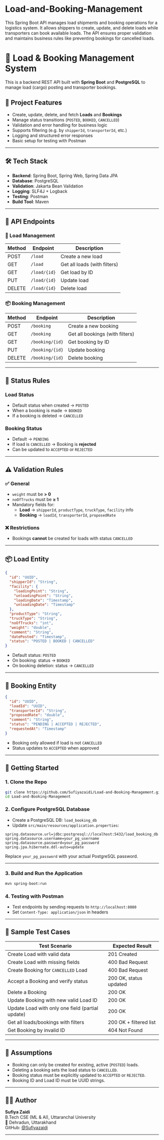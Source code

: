 # Load-and-Booking-Management
This Spring Boot API manages load shipments and booking operations for a logistics system. It allows shippers to create, update, and delete loads while transporters can book available loads. The API ensures proper validation and maintains business rules like preventing bookings for cancelled loads.

# 🚛 Load & Booking Management System

This is a backend REST API built with **Spring Boot** and **PostgreSQL** to manage load (cargo) posting and transporter bookings.

## 📌 Project Features

- Create, update, delete, and fetch **Loads** and **Bookings**
- Manage status transitions (`POSTED`, `BOOKED`, `CANCELLED`)
- Validation and error handling for business logic
- Supports filtering (e.g. by `shipperId`, `transporterId`, etc.)
- Logging and structured error responses
- Basic setup for testing with Postman

---

## 🛠️ Tech Stack

- **Backend**: Spring Boot, Spring Web, Spring Data JPA
- **Database**: PostgreSQL
- **Validation**: Jakarta Bean Validation
- **Logging**: SLF4J + Logback
- **Testing**: Postman
- **Build Tool**: Maven

---

## 🧪 API Endpoints

### 🚚 Load Management

| Method | Endpoint               | Description                   |
|--------|------------------------|-------------------------------|
| POST   | `/load`                | Create a new load             |
| GET    | `/load`                | Get all loads (with filters)  |
| GET    | `/load/{id}`           | Get load by ID                |
| PUT    | `/load/{id}`           | Update load                   |
| DELETE | `/load/{id}`           | Delete load                   |

### 📦 Booking Management

| Method | Endpoint                  | Description                      |
|--------|---------------------------|----------------------------------|
| POST   | `/booking`                | Create a new booking             |
| GET    | `/booking`                | Get all bookings (with filters)  |
| GET    | `/booking/{id}`           | Get booking by ID                |
| PUT    | `/booking/{id}`           | Update booking                   |
| DELETE | `/booking/{id}`           | Delete booking                   |

---

## 🚦 Status Rules

### Load Status
- Default status when created → `POSTED`
- When a booking is made → `BOOKED`
- If a booking is deleted → `CANCELLED`

### Booking Status
- Default → `PENDING`
- If load is `CANCELLED` → Booking is **rejected**
- Can be updated to `ACCEPTED` or `REJECTED`

---



## ⚠️ Validation Rules

### ✅ General
- `weight` must be **> 0**
- `noOfTrucks` must be **≥ 1**
- Mandatory fields for:
  - **Load** → `shipperId`, `productType`, `truckType`, `facility` info
  - **Booking** → `loadId`, `transporterId`, `proposedRate`

### ❌ Restrictions
- Bookings **cannot** be created for loads with status `CANCELLED`

---

## 📦 Load Entity
```json
{
  "id": "UUID",
  "shipperId": "String",
  "facility": {
    "loadingPoint": "String",
    "unloadingPoint": "String",
    "loadingDate": "Timestamp",
    "unloadingDate": "Timestamp"
  },
  "productType": "String",
  "truckType": "String",
  "noOfTrucks": "int",
  "weight": "double",
  "comment": "String",
  "datePosted": "Timestamp",
  "status": "POSTED | BOOKED | CANCELLED"
}
```

- Default status: `POSTED`
- On booking: status → `BOOKED`
- On booking deletion: status → `CANCELLED`

---

## 📑 Booking Entity
```json
{
  "id": "UUID",
  "loadId": "UUID",
  "transporterId": "String",
  "proposedRate": "double",
  "comment": "String",
  "status": "PENDING | ACCEPTED | REJECTED",
  "requestedAt": "Timestamp"
}
```

- Booking only allowed if load is not `CANCELLED`
- Status updates to `ACCEPTED` when approved

---



## 🚀 Getting Started

### 1. Clone the Repo
```bash
git clone https://github.com/Sufiyazaidi/Load-and-Booking-Management.git
cd Load-and-Booking-Management
```


### 2. Configure PostgreSQL Database

- Create a PostgreSQL DB: `load_booking_db`
- Update `src/main/resources/application.properties`:

```properties
spring.datasource.url=jdbc:postgresql://localhost:5432/load_booking_db
spring.datasource.username=your_pg_username
spring.datasource.password=your_pg_password
spring.jpa.hibernate.ddl-auto=update
```

   Replace `your_pg_password` with your actual PostgreSQL password.

---


### 3. Build and Run the Application

```bash
mvn spring-boot:run
```

### 4. Testing with Postman

- Test endpoints by sending requests to `http://localhost:8080`
- Set `Content-Type: application/json` in headers

---

## 🧪 Sample Test Cases

| Test Scenario                                              | Expected Result         |
|------------------------------------------------------------|--------------------------|
| Create Load with valid data                                | 201 Created              |
| Create Load with missing fields                            | 400 Bad Request          |
| Create Booking for `CANCELLED` Load                        | 400 Bad Request          |
| Accept a Booking and verify status                         | 200 OK, status updated   |
| Delete a Booking                                           | 200 OK                   |
| Update Booking with new valid Load ID                      | 200 OK                   |
| Update Load with only one field (partial update)           | 200 OK                   |
| Get all loads/bookings with filters                        | 200 OK + filtered list   |
| Get Booking by invalid ID                                  | 404 Not Found            |





---

## 🧠 Assumptions

- Booking can only be created for existing, active (`POSTED`) loads.
- Deleting a booking sets the load status to `CANCELLED`.
- Booking status must be explicitly updated to `ACCEPTED` or `REJECTED`.
- Booking ID and Load ID must be UUID strings.

---



## 👩‍💻 Author

**Sufiya Zaidi**  
B.Tech CSE (ML & AI), Uttaranchal University  
📍 Dehradun, Uttarakhand  
GitHub: [@Sufiyazaidi](https://github.com/Sufiyazaidi)


---



